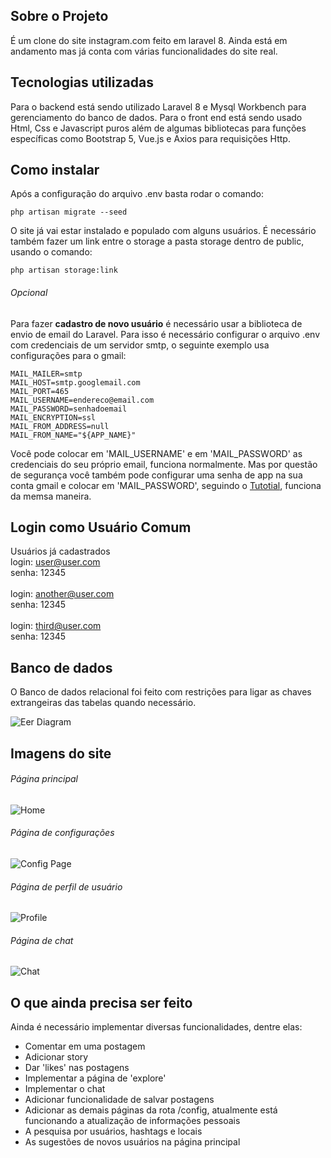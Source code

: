## Sobre o Projeto

É um clone do site instagram.com feito em laravel 8. Ainda está em andamento mas já conta com várias funcionalidades do site real.

## Tecnologias utilizadas

Para o backend está sendo utilizado Laravel 8 e Mysql Workbench para gerenciamento do banco de dados. Para o front end está sendo usado Html, Css e Javascript puros além de algumas bibliotecas para funções específicas como Bootstrap 5, Vue.js e Axios para requisições Http.

## Como instalar

Após a configuração do arquivo .env basta rodar o comando:
```
php artisan migrate --seed
```
O site já vai estar instalado e populado com alguns usuários.
É necessário também fazer um link entre o storage a pasta storage dentro de public, usando o comando:
```
php artisan storage:link
```

###### Opcional

Para fazer **cadastro de novo usuário** é necessário usar a biblioteca de envio de email do Laravel. Para isso é necessário configurar o arquivo .env com credenciais de um servidor smtp, o seguinte exemplo usa configurações para o gmail:
```
MAIL_MAILER=smtp
MAIL_HOST=smtp.googlemail.com
MAIL_PORT=465
MAIL_USERNAME=endereco@email.com
MAIL_PASSWORD=senhadoemail
MAIL_ENCRYPTION=ssl
MAIL_FROM_ADDRESS=null
MAIL_FROM_NAME="${APP_NAME}"
```
Você pode colocar em 'MAIL_USERNAME' e em 'MAIL_PASSWORD' as credenciais do seu próprio email, funciona normalmente. Mas por questão de segurança você também pode configurar uma senha de app na sua conta gmail e colocar em 'MAIL_PASSWORD', seguindo o [Tutotial](https://support.google.com/mail/answer/185833?hl=pt-BR), funciona da memsa maneira.

## Login como Usuário Comum

Usuários já cadastrados\
login: user@user.com\
senha: 12345\
\
login: another@user.com\
senha: 12345\
\
login: third@user.com\
senha: 12345

## Banco de dados

O Banco de dados relacional foi feito com restrições para ligar as chaves extrangeiras das tabelas quando necessário.

![Eer Diagram](https://raw.githubusercontent.com/andre-rep/laravel-instagram-clone/master/public/andre-rep/eer-diagram.png)

## Imagens do site

###### Página principal

![Home](https://raw.githubusercontent.com/andre-rep/laravel-instagram-clone/master/public/andre-rep/home.png)

###### Página de configurações

![Config Page](https://raw.githubusercontent.com/andre-rep/laravel-instagram-clone/master/public/andre-rep/config-page.png)

###### Página de perfil de usuário

![Profile](https://raw.githubusercontent.com/andre-rep/laravel-instagram-clone/master/public/andre-rep/profile.png)

###### Página de chat

![Chat](https://raw.githubusercontent.com/andre-rep/laravel-instagram-clone/master/public/andre-rep/chat.png)

## O que ainda precisa ser feito

Ainda é necessário implementar diversas funcionalidades, dentre elas:
- Comentar em uma postagem
- Adicionar story
- Dar 'likes' nas postagens
- Implementar a página de 'explore'
- Implementar o chat
- Adicionar funcionalidade de salvar postagens
- Adicionar as demais páginas da rota /config, atualmente está funcionando a atualização de informações pessoais
- A pesquisa por usuários, hashtags e locais
- As sugestões de novos usuários na página principal